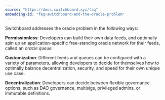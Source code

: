 ```yaml
---
source: "https://docs.switchboard.xyz/faq"
embedding-id: "faq-switchboard-and-the-oracle-problem"
---
```

Switchboard addresses the oracle problem in the following ways:

**Permissionless**: Developers can build their own data feeds, and optionally
spin up an application-specific free-standing oracle network for their feeds,
called an _oracle queue._

**Customization**: Different feeds and queues can be configured with a variety
of parameters, allowing developers to decide for themselves how to optimally
balance decentralization, security, and speed for their own unique use case.

**Decentralization**: Developers can decide between flexible governance options,
such as DAO governance, multisigs, privileged admins, or immutable definitions.
